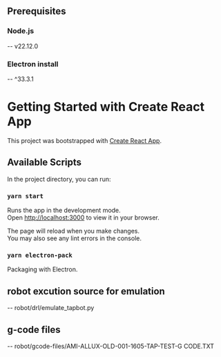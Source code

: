 ## Prerequisites

### Node.js

-- v22.12.0

### Electron install

-- ^33.3.1

# Getting Started with Create React App

This project was bootstrapped with [Create React App](https://github.com/facebook/create-react-app).

## Available Scripts

In the project directory, you can run:

### `yarn start`

Runs the app in the development mode.\
Open [http://localhost:3000](http://localhost:3000) to view it in your browser.

The page will reload when you make changes.\
You may also see any lint errors in the console.

### `yarn electron-pack`

Packaging with Electron.

## robot excution source for emulation

-- robot/drl/emulate_tapbot.py

## g-code files

-- robot/gcode-files/AMI-ALLUX-OLD-001-1605-TAP-TEST-G CODE.TXT
